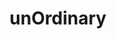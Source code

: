 --- 
title: "unOrdinary"
publishdate: "2019-1-11T16:48:46+02:00"
src: "https://365manga.net/manga/unordinary"
image: "https://data.365manga.net/images/thumbnails/32536-unordinary.jpg"
description: " unOrdinary manga summary: The world is not perfect. Learning to deal with its flaws is just a normal part of life. But there comes a point where these imperfections spawn a crushing realization... that something needs to change..."
---